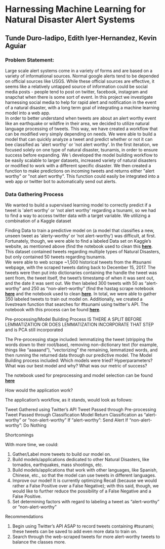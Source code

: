 # Harnessing Machine Learning for Natural Disaster Alert Systems

## Tunde Duro-Iadipo, Edith Iyer-Hernandez, Kevin Aguiar

### Problem Statement:
Large scale alert systems come in a variety of forms and are based on a variety of informational sources. Normal google alerts tend to be depended on official sources like USGS. While these official sources are effective, it seems like a relatively untapped source of information could be social media posts - people tend to post on twitter, facebook, instagram and snapchat when there is some sort of event. In this project we investigate harnessing social media to help for rapid alert and notification in the event of a natural disaster, with a long term goal of integrating a machine learning model into a web app.
<br>
In order to better understand when tweets are about an alert worthy event like an earthquake or wildfire in their area, we decided to utilize natural language processing of tweets. This way, we have created a workflow that can be modified very simply depending on needs.  We were able to build a model that can quickly analyze a tweet and predict whether or not it can bee classified as 'alert worthy' or 'not alert worthy'. In the first iteration, we focused solely on one type of natural disaster, tsunamis, in order to ensure success before expanding. We \ developed the model building workflow to be easily scalable to larger datasets, increased variety of natural disasters or modified to work with a different specific disaster. We then created a function to make predictions on incoming tweets and returns either "alert worthy" or "not alert worthy". This function could easily be integrated into a web app or twitter bot to automatically send out alerts.

### Data Gathering Process
We wanted to build a supervised learning model to correctly predict if a tweet is 'alert worthy' or 'not alert worthy' regarding a tsunami, so we had to find a way to access twitter data with a target variable. We utilizing a combination of a Kaggle dataset

Finding Data to train a predictive model on (a model that classifies a new, unseen tweet as ‘alerty-worthy’ or ‘not alert-worthy’) was difficult, at first.  Fortunately, though, we were able to find a labeled Data set on Kaggle’s website, as mentioned above (find the notebook used to clean this __[here](https://git.generalassemb.ly/EdithIyerHarnessing-Machine-Learning-for-Natural-Disaster-Alert-Systems/blob/master/Notebooks/Kaggle%20Dataset%20Import%20and%20Cleaning.ipynb)__.  This dataset contained tweets regarding multiple types of Natural Disasters, but only contained 50 tweets regarding tsunamis.   
We were able to web scrape ~1,500 historical tweets from the #tsunami webpage, with the scraped tweets dating back to December 15, 2017.  The tweets were then put into dictionaries containing the handle the tweet was sent from, the tweet itself, the tweet’s timestamp of when it was sent out, and the date it was sent out.  We then labeled 300 tweets with 50 as “alert-worthy” and 250 as “non-alert-worthy” (find the hastag scrape notebook __[here](https://git.generalassemb.ly/edithih/Harnessing-Machine-Learning-for-Natural-Disaster-Alert-Systems/blob/master/Notebooks/Hashtag%20Page%20Scrape.ipynb)__ and the notebook used to clean __[here](https://git.generalassemb.ly/edithih/Harnessing-Machine-Learning-for-Natural-Disaster-Alert-Systems/blob/master/Notebooks/DF%20Cleaning.ipynb)__. In total, we were able to gather 350 labeled tweets to train out model on.
Additionally, we created a livestream function that searches for #tsunami using twitter's API. The notebook with this process can be found __[here](https://git.generalassemb.ly/edithih/Harnessing-Machine-Learning-for-Natural-Disaster-Alert-Systems/blob/master/Notebooks/twitter%20API%20livestream.ipynb)__.


Pre-processing/Model Building Process IS THERE A SPLIT BEFORE LEMMATIZATION OR DOES LEMMATIZATION INCORPORATE THAT STEP and is PCA still incorporated

The Pre-processing stage included: lemmatizing the tweet (stripping the words down to their root/base), removing non-dictionary text (for example, things like “aaaaand”), “vectorizing” the remaining, lemmatized words, and then running the returned data through our predictive model.
	The Model Building process included:  Which models were tried?  Hyperparameters?  What was our best model and why?  What was our metric of success?

The notebook used for preprocessing and model selection can be found __[here](https://git.generalassemb.ly/edithih/Harnessing-Machine-Learning-for-Natural-Disaster-Alert-Systems/blob/master/Notebooks/Final%20Model%20Selection%20Workflow%20and%20Predictions.ipynb)__


How would the application work?

The application’s workflow, as it stands, would look as follows:

Tweet Gathered using Twitter’s API  Tweet Passed through Pre-processing  Tweet Passed through Classification Model  Return Classification as “alert-worthy” or “non-alert-worthy”  If “alert-worthy”: Send Alert  If “non-alert-worthy”: Do Nothing

Shortcomings

With more time, we could:
1.	Gather/Label more tweets to build our model on.
2.	Build models/applications dedicated to other Natural Disasters, like tornados, earthquakes, mass shootings, etc.
3.	Build models/applications that work with other languages, like Spanish, Chinese, etc., so that the model can use tweets in different languages.
4.	Improve our model!  It is currently optimizing Recall (because we would rather a False Positive over a False Negative); with this said, though, we would like to further reduce the possibility of a False Negative and a False Positive.
5.	Set determining factors with regard to labeling a tweet as “alert-worthy” or “non-alert-worthy”

Recommendations

1.	Begin using Twitter’s API ASAP to record tweets containing #tsunami; these tweets can be saved to add even more data to train on.
2.	Search through the web-scraped tweets for more alert-worthy tweets to balance the classes more.
